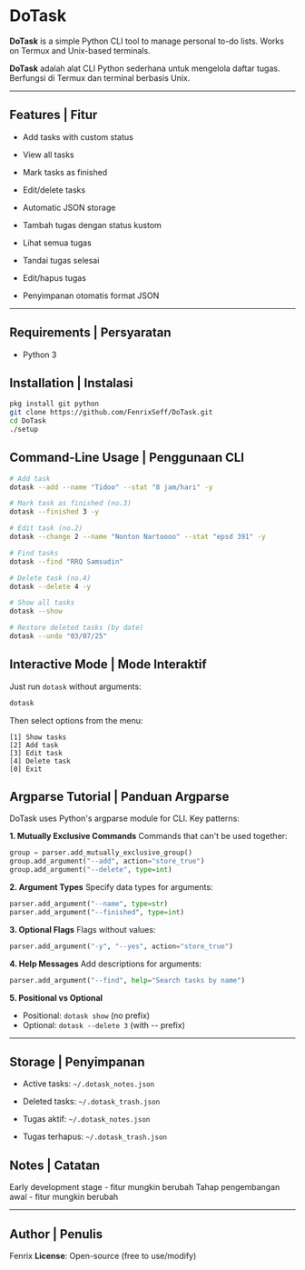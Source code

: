 # DoTask

**DoTask** is a simple Python CLI tool to manage personal to-do lists. Works on Termux and Unix-based terminals.

**DoTask** adalah alat CLI Python sederhana untuk mengelola daftar tugas. Berfungsi di Termux dan terminal berbasis Unix.

---

## Features | Fitur
-  Add tasks with custom status
-  View all tasks
-  Mark tasks as finished
-  Edit/delete tasks
-  Automatic JSON storage

-  Tambah tugas dengan status kustom
-  Lihat semua tugas
-  Tandai tugas selesai
-  Edit/hapus tugas
-  Penyimpanan otomatis format JSON

---

## Requirements | Persyaratan
- Python 3

## Installation | Instalasi
```bash
pkg install git python
git clone https://github.com/FenrixSeff/DoTask.git
cd DoTask
./setup
```

## Command-Line Usage | Penggunaan CLI
```bash
# Add task
dotask --add --name "Tidoo" --stat "8 jam/hari" -y

# Mark task as finished (no.3)
dotask --finished 3 -y

# Edit task (no.2)
dotask --change 2 --name "Nonton Nartoooo" --stat "epsd 391" -y

# Find tasks
dotask --find "RRQ Samsudin"

# Delete task (no.4)
dotask --delete 4 -y

# Show all tasks
dotask --show

# Restore deleted tasks (by date)
dotask --undo "03/07/25"
```

## Interactive Mode | Mode Interaktif
Just run `dotask` without arguments:
```bash
dotask
```
Then select options from the menu:
```
[1] Show tasks
[2] Add task
[3] Edit task
[4] Delete task
[0] Exit
```

## Argparse Tutorial | Panduan Argparse
DoTask uses Python's argparse module for CLI. Key patterns:

**1. Mutually Exclusive Commands**
Commands that can't be used together:
```python
group = parser.add_mutually_exclusive_group()
group.add_argument("--add", action="store_true")
group.add_argument("--delete", type=int)
```

**2. Argument Types**
Specify data types for arguments:
```python
parser.add_argument("--name", type=str)
parser.add_argument("--finished", type=int)
```

**3. Optional Flags**
Flags without values:
```python
parser.add_argument("-y", "--yes", action="store_true")
```

**4. Help Messages**
Add descriptions for arguments:
```python
parser.add_argument("--find", help="Search tasks by name")
```

**5. Positional vs Optional**
- Positional: `dotask show` (no prefix)
- Optional: `dotask --delete 3` (with -- prefix)

---

## Storage | Penyimpanan
- Active tasks: `~/.dotask_notes.json`
- Deleted tasks: `~/.dotask_trash.json`

- Tugas aktif: `~/.dotask_notes.json`
- Tugas terhapus: `~/.dotask_trash.json`

## Notes | Catatan
Early development stage - fitur mungkin berubah
Tahap pengembangan awal - fitur mungkin berubah

---

## Author | Penulis
Fenrix
**License**: Open-source (free to use/modify)
